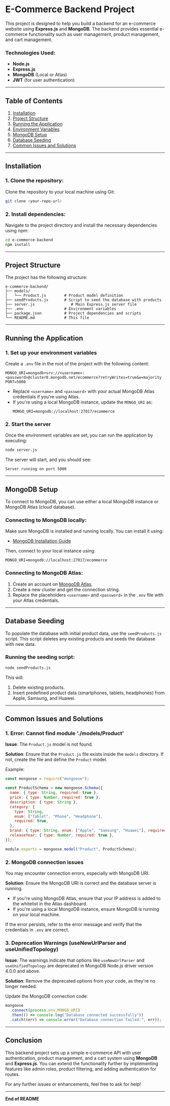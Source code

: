 # E-Commerce Backend Project

This project is designed to help you build a backend for an e-commerce website using **Express.js** and **MongoDB**. The backend provides essential e-commerce functionality such as user management, product management, and cart management.

### Technologies Used:

- **Node.js**
- **Express.js**
- **MongoDB** (Local or Atlas)
- **JWT** (for user authentication)

---

## Table of Contents

1. [Installation](#installation)
2. [Project Structure](#project-structure)
3. [Running the Application](#running-the-application)
4. [Environment Variables](#environment-variables)
5. [MongoDB Setup](#mongodb-setup)
6. [Database Seeding](#database-seeding)
7. [Common Issues and Solutions](#common-issues-and-solutions)

---

## Installation

### 1. Clone the repository:

Clone the repository to your local machine using Git:

```bash
git clone <your-repo-url>
```

### 2. Install dependencies:

Navigate to the project directory and install the necessary dependencies using npm:

```bash
cd e-commerce-backend
npm install
```

---

## Project Structure

The project has the following structure:

```
e-commerce-backend/
├── models/
│   └── Product.js        # Product model definition
├── seedProducts.js       # Script to seed the database with products
├── server.js                # Main Express.js server file
├── .env                  # Environment variables
├── package.json          # Project dependencies and scripts
└── README.md             # This file
```

---

## Running the Application

### 1. Set up your environment variables

Create a `.env` file in the root of the project with the following content:

```plaintext
MONGO_URI=mongodb+srv://<username>:<password>@cluster0.mongodb.net/ecommerce?retryWrites=true&w=majority
PORT=5000
```

- Replace `<username>` and `<password>` with your actual MongoDB Atlas credentials if you're using Atlas.
- If you're using a local MongoDB instance, update the `MONGO_URI` as:
  ```plaintext
  MONGO_URI=mongodb://localhost:27017/ecommerce
  ```

### 2. Start the server

Once the environment variables are set, you can run the application by executing:

```bash
node server.js
```

The server will start, and you should see:

```
Server running on port 5000
```

---

## MongoDB Setup

To connect to MongoDB, you can use either a local MongoDB instance or MongoDB Atlas (cloud database).

### Connecting to MongoDB locally:

Make sure MongoDB is installed and running locally. You can install it using:

- [MongoDB Installation Guide](https://docs.mongodb.com/manual/installation/)

Then, connect to your local instance using:

```plaintext
MONGO_URI=mongodb://localhost:27017/ecommerce
```

### Connecting to MongoDB Atlas:

1. Create an account on [MongoDB Atlas](https://www.mongodb.com/cloud/atlas).
2. Create a new cluster and get the connection string.
3. Replace the placeholders `<username>` and `<password>` in the `.env` file with your Atlas credentials.

---

## Database Seeding

To populate the database with initial product data, use the `seedProducts.js` script. This script deletes any existing products and seeds the database with new data.

### Running the seeding script:

```bash
node seedProducts.js
```

This will:

1. Delete existing products.
2. Insert predefined product data (smartphones, tablets, headphones) from Apple, Samsung, and Huawei.

---

## Common Issues and Solutions

### 1. **Error: Cannot find module './models/Product'**

**Issue**: The `Product.js` model is not found.

**Solution**: Ensure that the `Product.js` file exists inside the `models` directory. If not, create the file and define the `Product` model.

Example:

```javascript
const mongoose = require("mongoose");

const ProductSchema = new mongoose.Schema({
  name: { type: String, required: true },
  price: { type: Number, required: true },
  description: { type: String },
  category: {
    type: String,
    enum: ["Tablet", "Phone", "Headphone"],
    required: true,
  },
  brand: { type: String, enum: ["Apple", "Samsung", "Huawei"], required: true },
  releaseYear: { type: Number, required: true },
});

module.exports = mongoose.model("Product", ProductSchema);
```

### 2. **MongoDB connection issues**

You may encounter connection errors, especially with MongoDB URI.

**Solution**: Ensure the MongoDB URI is correct and the database server is running.

- If you're using MongoDB Atlas, ensure that your IP address is added to the whitelist in the Atlas dashboard.
- If you're using a local MongoDB instance, ensure MongoDB is running on your local machine.

If the error persists, refer to the error message and verify that the credentials in `.env` are correct.

### 3. **Deprecation Warnings (useNewUrlParser and useUnifiedTopology)**

**Issue**: The warnings indicate that options like `useNewUrlParser` and `useUnifiedTopology` are deprecated in MongoDB Node.js driver version 4.0.0 and above.

**Solution**: Remove the deprecated options from your code, as they're no longer needed.

Update the MongoDB connection code:

```javascript
mongoose
  .connect(process.env.MONGO_URI)
  .then(() => console.log("Database connected successfully"))
  .catch((err) => console.error("Database connection failed:", err));
```

---

## Conclusion

This backend project sets up a simple e-commerce API with user authentication, product management, and a cart system using **MongoDB** and **Express.js**. You can extend the functionality further by implementing features like admin roles, product filtering, and adding authentication for routes.

For any further issues or enhancements, feel free to ask for help!

---

**End of README**
